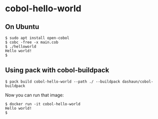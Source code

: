 # cobol-hello-world

## On Ubuntu

``` 
$ sudo apt install open-cobol
$ cobc -free -x main.cob
$ ./helloworld
Hello world!
$
```

## Using pack with cobol-buildpack
```
$ pack build cobol-hello-world --path ./ --buildpack dashaun/cobol-buildpack
```

Now you can run that image:

``` 
$ docker run -it cobol-hello-world
Hello world!
$
```